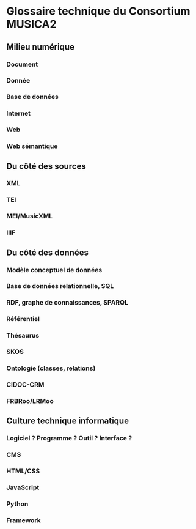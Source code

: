 # Glossaire technique du Consortium MUSICA2

## Milieu numérique

### Document
### Donnée
### Base de données
### Internet
### Web
### Web sémantique

## Du côté des sources

### XML
### TEI
### MEI/MusicXML
### IIIF

## Du côté des données

### Modèle conceptuel de données
### Base de données relationnelle, SQL
### RDF, graphe de connaissances, SPARQL
### Référentiel
### Thésaurus
### SKOS
### Ontologie (classes, relations)
### CIDOC-CRM
### FRBRoo/LRMoo

## Culture technique informatique

### Logiciel ? Programme ? Outil ? Interface ?
### CMS
### HTML/CSS
### JavaScript
### Python
### Framework

